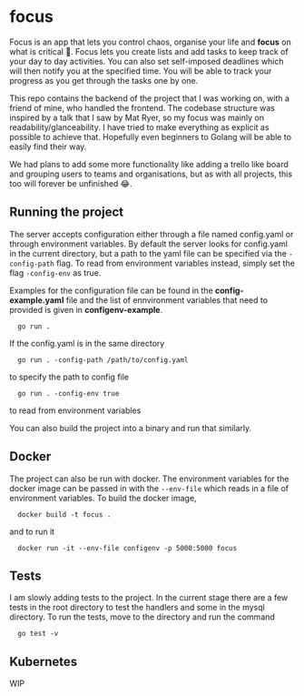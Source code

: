 # focus

  Focus is an app that lets you control chaos, organise your life and **focus** on what is critical :grimacing:. Focus lets you create lists and add tasks to keep track of your day to day activities. You can also set self-imposed deadlines which will then notify you at the specified time. You will be able to track your progress as you get through the tasks one by one.

  This repo contains the backend of the project that I was working on, with a friend of mine, who handled the frontend. The codebase structure was inspired by a talk that I saw by Mat Ryer, so my focus was mainly on readability/glanceability. I have tried to make everything as explicit as possible to achieve that. Hopefully even beginners to Golang will be able to easily find their way.

  We had plans to add some more functionality like adding a trello like board and grouping users to teams and organisations, but as with all projects, this too will forever be unfinished :joy:.

## Running the project

  The server accepts configuration either through a file named config.yaml or through environment variables. By default the server looks for config.yaml in the current directory, but a path to the yaml file can be specified via the `-config-path` flag. To read from environment variables instead, simply set the flag `-config-env` as true. 

  Examples for the configuration file can be found in the **config-example.yaml** file and the list of ennvironment variables that need to provided is given in **configenv-example**.

```  
  go run .
```
  If the config.yaml is in the same directory

```
  go run . -config-path /path/to/config.yaml
```
  to specify the path to config file

```
  go run . -config-env true
```
  to read from environment variables

  You can also build the project into a binary and run that similarly.

## Docker

  The project can also be run with docker. The environment variables for the docker image can be passed in with the `--env-file` which reads in a file of environment variables. To build the docker image,

```
  docker build -t focus .
```
  and to run it

```
  docker run -it --env-file configenv -p 5000:5000 focus
```

## Tests

  I am slowly adding tests to the project. In the current stage there are a few tests in the root directory to test the handlers and some in the mysql directory. To run the tests, move to the directory and run the command

  ```
    go test -v
  ```

## Kubernetes

  WIP